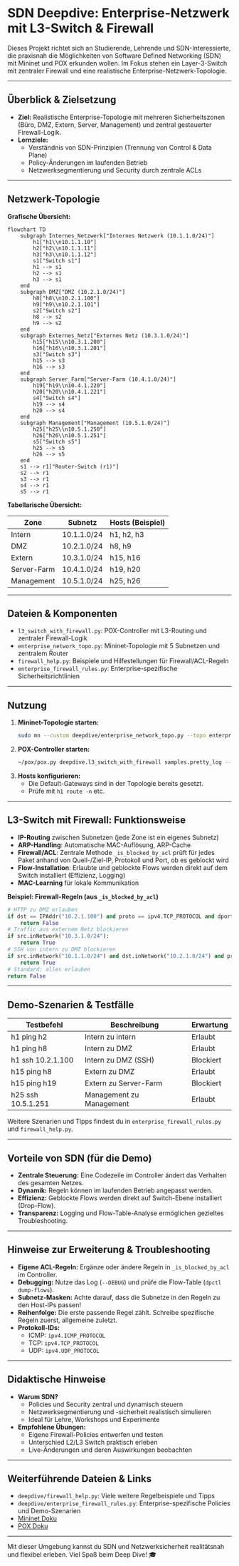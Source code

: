 # SDN Deepdive: Enterprise-Netzwerk mit L3-Switch & Firewall

Dieses Projekt richtet sich an Studierende, Lehrende und SDN-Interessierte, die praxisnah die Möglichkeiten von Software Defined Networking (SDN) mit Mininet und POX erkunden wollen. Im Fokus stehen ein Layer-3-Switch mit zentraler Firewall und eine realistische Enterprise-Netzwerk-Topologie.

---

## Überblick & Zielsetzung

- **Ziel:** Realistische Enterprise-Topologie mit mehreren Sicherheitszonen (Büro, DMZ, Extern, Server, Management) und zentral gesteuerter Firewall-Logik.
- **Lernziele:**
  - Verständnis von SDN-Prinzipien (Trennung von Control & Data Plane)
  - Policy-Änderungen im laufenden Betrieb
  - Netzwerksegmentierung und Security durch zentrale ACLs

---

## Netzwerk-Topologie

**Grafische Übersicht:**

```mermaid
flowchart TD
    subgraph Internes_Netzwerk["Internes Netzwerk (10.1.1.0/24)"]
        h1["h1\\n10.1.1.10"]
        h2["h2\\n10.1.1.11"]
        h3["h3\\n10.1.1.12"]
        s1["Switch s1"]
        h1 --> s1
        h2 --> s1
        h3 --> s1
    end
    subgraph DMZ["DMZ (10.2.1.0/24)"]
        h8["h8\\n10.2.1.100"]
        h9["h9\\n10.2.1.101"]
        s2["Switch s2"]
        h8 --> s2
        h9 --> s2
    end
    subgraph Externes_Netz["Externes Netz (10.3.1.0/24)"]
        h15["h15\\n10.3.1.200"]
        h16["h16\\n10.3.1.201"]
        s3["Switch s3"]
        h15 --> s3
        h16 --> s3
    end
    subgraph Server_Farm["Server-Farm (10.4.1.0/24)"]
        h19["h19\\n10.4.1.220"]
        h20["h20\\n10.4.1.221"]
        s4["Switch s4"]
        h19 --> s4
        h20 --> s4
    end
    subgraph Management["Management (10.5.1.0/24)"]
        h25["h25\\n10.5.1.250"]
        h26["h26\\n10.5.1.251"]
        s5["Switch s5"]
        h25 --> s5
        h26 --> s5
    end
    s1 --> r1["Router-Switch (r1)"]
    s2 --> r1
    s3 --> r1
    s4 --> r1
    s5 --> r1
```

**Tabellarische Übersicht:**

| Zone         | Subnetz         | Hosts (Beispiel)         |
|--------------|-----------------|--------------------------|
| Intern       | 10.1.1.0/24     | h1, h2, h3               |
| DMZ          | 10.2.1.0/24     | h8, h9                   |
| Extern       | 10.3.1.0/24     | h15, h16                 |
| Server-Farm  | 10.4.1.0/24     | h19, h20                 |
| Management   | 10.5.1.0/24     | h25, h26                 |

---

## Dateien & Komponenten

- `l3_switch_with_firewall.py`: POX-Controller mit L3-Routing und zentraler Firewall-Logik
- `enterprise_network_topo.py`: Mininet-Topologie mit 5 Subnetzen und zentralem Router
- `firewall_help.py`: Beispiele und Hilfestellungen für Firewall/ACL-Regeln
- `enterprise_firewall_rules.py`: Enterprise-spezifische Sicherheitsrichtlinien

---

## Nutzung

1. **Mininet-Topologie starten:**
   ```sh
   sudo mn --custom deepdive/enterprise_network_topo.py --topo enterprise --controller=remote,ip=127.0.0.1,port=6633 --mac -x
   ```
2. **POX-Controller starten:**
   ```sh
   ~/pox/pox.py deepdive.l3_switch_with_firewall samples.pretty_log --DEBUG
   ```
3. **Hosts konfigurieren:**
   - Die Default-Gateways sind in der Topologie bereits gesetzt.
   - Prüfe mit `h1 route -n` etc.

---

## L3-Switch mit Firewall: Funktionsweise

- **IP-Routing** zwischen Subnetzen (jede Zone ist ein eigenes Subnetz)
- **ARP-Handling**: Automatische MAC-Auflösung, ARP-Cache
- **Firewall/ACL**: Zentrale Methode `_is_blocked_by_acl` prüft für jedes Paket anhand von Quell-/Ziel-IP, Protokoll und Port, ob es geblockt wird
- **Flow-Installation**: Erlaubte und geblockte Flows werden direkt auf dem Switch installiert (Effizienz, Logging)
- **MAC-Learning** für lokale Kommunikation

**Beispiel: Firewall-Regeln (aus `_is_blocked_by_acl`)**
```python
# HTTP zu DMZ erlauben
if dst == IPAddr("10.2.1.100") and proto == ipv4.TCP_PROTOCOL and dport == 80:
    return False
# Traffic aus externem Netz blockieren
if src.inNetwork("10.3.1.0/24"):
    return True
# SSH von intern zu DMZ blockieren
if src.inNetwork("10.1.1.0/24") and dst.inNetwork("10.2.1.0/24") and proto == ipv4.TCP_PROTOCOL and dport == 22:
    return True
# Standard: alles erlauben
return False
```

---

## Demo-Szenarien & Testfälle

| Testbefehl                  | Beschreibung                        | Erwartung           |
|-----------------------------|-------------------------------------|---------------------|
| h1 ping h2                  | Intern zu intern                    | Erlaubt             |
| h1 ping h8                  | Intern zu DMZ                       | Erlaubt             |
| h1 ssh 10.2.1.100           | Intern zu DMZ (SSH)                 | Blockiert           |
| h15 ping h8                 | Extern zu DMZ                       | Erlaubt             |
| h15 ping h19                | Extern zu Server-Farm               | Blockiert           |
| h25 ssh 10.5.1.251          | Management zu Management            | Erlaubt             |

Weitere Szenarien und Tipps findest du in `enterprise_firewall_rules.py` und `firewall_help.py`.

---

## Vorteile von SDN (für die Demo)

- **Zentrale Steuerung:** Eine Codezeile im Controller ändert das Verhalten des gesamten Netzes.
- **Dynamik:** Regeln können im laufenden Betrieb angepasst werden.
- **Effizienz:** Geblockte Flows werden direkt auf Switch-Ebene installiert (Drop-Flow).
- **Transparenz:** Logging und Flow-Table-Analyse ermöglichen gezieltes Troubleshooting.

---

## Hinweise zur Erweiterung & Troubleshooting

- **Eigene ACL-Regeln:** Ergänze oder ändere Regeln in `_is_blocked_by_acl` im Controller.
- **Debugging:** Nutze das Log (`--DEBUG`) und prüfe die Flow-Table (`dpctl dump-flows`).
- **Subnetz-Masken:** Achte darauf, dass die Subnetze in den Regeln zu den Host-IPs passen!
- **Reihenfolge:** Die erste passende Regel zählt. Schreibe spezifische Regeln zuerst, allgemeine zuletzt.
- **Protokoll-IDs:**
  - ICMP: `ipv4.ICMP_PROTOCOL`
  - TCP: `ipv4.TCP_PROTOCOL`
  - UDP: `ipv4.UDP_PROTOCOL`

---

## Didaktische Hinweise

- **Warum SDN?**
  - Policies und Security zentral und dynamisch steuern
  - Netzwerksegmentierung und -sicherheit realistisch simulieren
  - Ideal für Lehre, Workshops und Experimente
- **Empfohlene Übungen:**
  - Eigene Firewall-Policies entwerfen und testen
  - Unterschied L2/L3 Switch praktisch erleben
  - Live-Änderungen und deren Auswirkungen beobachten

---

## Weiterführende Dateien & Links

- `deepdive/firewall_help.py`: Viele weitere Regelbeispiele und Tipps
- `deepdive/enterprise_firewall_rules.py`: Enterprise-spezifische Policies und Demo-Szenarien
- [Mininet Doku](http://mininet.org/walkthrough/)
- [POX Doku](https://noxrepo.github.io/pox-doc/html/)

---

Mit dieser Umgebung kannst du SDN und Netzwerksicherheit realitätsnah und flexibel erleben. Viel Spaß beim Deep Dive! 🎓
